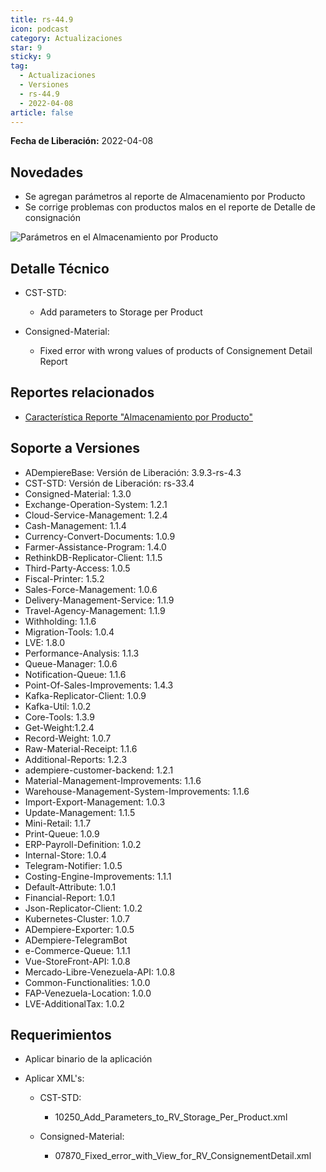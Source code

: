 ```yaml
---
title: rs-44.9
icon: podcast
category: Actualizaciones
star: 9
sticky: 9
tag:
  - Actualizaciones
  - Versiones
  - rs-44.9
  - 2022-04-08
article: false
---
```


**Fecha de Liberación:** 2022-04-08

## Novedades

- Se agregan parámetros al reporte de Almacenamiento por Producto
- Se corrige problemas con productos malos en el reporte de Detalle de consignación

![Parámetros en el Almacenamiento por Producto](/assets/img/downloads/updates/resources/rs-44-9-parameters-storage-per-product.png)

## Detalle Técnico

- CST-STD:
  - Add parameters to Storage per Product

- Consigned-Material:
  - Fixed error with wrong values of products of Consignement Detail Report

## Reportes relacionados

- [Característica Reporte "Almacenamiento por Producto"](https://github.com/erpcya/Control-BJT/issues/55)

## Soporte a Versiones

- ADempiereBase: Versión de Liberación: 3.9.3-rs-4.3
- CST-STD: Versión de Liberación: rs-33.4
- Consigned-Material: 1.3.0
- Exchange-Operation-System: 1.2.1
- Cloud-Service-Management: 1.2.4
- Cash-Management: 1.1.4
- Currency-Convert-Documents: 1.0.9
- Farmer-Assistance-Program: 1.4.0
- RethinkDB-Replicator-Client: 1.1.5
- Third-Party-Access: 1.0.5
- Fiscal-Printer: 1.5.2
- Sales-Force-Management: 1.0.6
- Delivery-Management-Service: 1.1.9
- Travel-Agency-Management: 1.1.9
- Withholding: 1.1.6
- Migration-Tools: 1.0.4
- LVE: 1.8.0
- Performance-Analysis: 1.1.3
- Queue-Manager: 1.0.6
- Notification-Queue: 1.1.6
- Point-Of-Sales-Improvements: 1.4.3
- Kafka-Replicator-Client: 1.0.9
- Kafka-Util: 1.0.2
- Core-Tools: 1.3.9
- Get-Weight:1.2.4
- Record-Weight: 1.0.7
- Raw-Material-Receipt: 1.1.6
- Additional-Reports: 1.2.3
- adempiere-customer-backend: 1.2.1
- Material-Management-Improvements: 1.1.6
- Warehouse-Management-System-Improvements: 1.1.6
- Import-Export-Management: 1.0.3
- Update-Management: 1.1.5
- Mini-Retail: 1.1.7
- Print-Queue: 1.0.9
- ERP-Payroll-Definition: 1.0.2
- Internal-Store: 1.0.4
- Telegram-Notifier: 1.0.5
- Costing-Engine-Improvements: 1.1.1
- Default-Attribute: 1.0.1
- Financial-Report: 1.0.1
- Json-Replicator-Client: 1.0.2
- Kubernetes-Cluster: 1.0.7
- ADempiere-Exporter: 1.0.5
- ADempiere-TelegramBot
- e-Commerce-Queue: 1.1.1
- Vue-StoreFront-API: 1.0.8
- Mercado-Libre-Venezuela-API: 1.0.8
- Common-Functionalities: 1.0.0
- FAP-Venezuela-Location: 1.0.0
- LVE-AdditionalTax: 1.0.2

## Requerimientos

- Aplicar binario de la aplicación
- Aplicar XML's:
  
  - CST-STD:
    - 10250_Add_Parameters_to_RV_Storage_Per_Product.xml

  - Consigned-Material:
    - 07870_Fixed_error_with_View_for_RV_ConsignementDetail.xml
